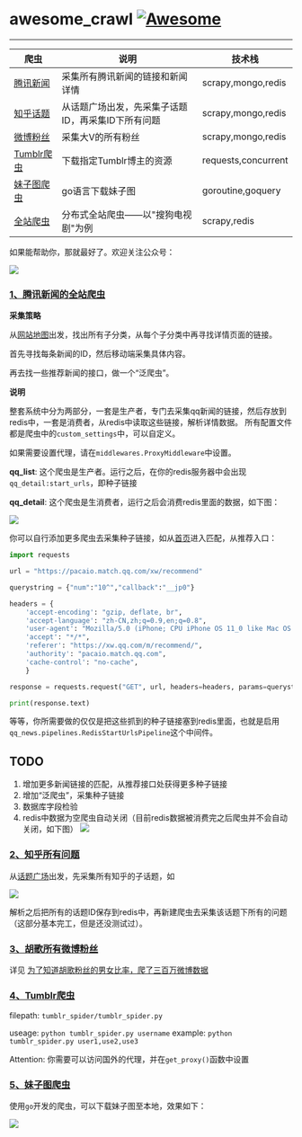 

# awesome_crawl [![Awesome](https://cdn.rawgit.com/sindresorhus/awesome/d7305f38d29fed78fa85652e3a63e154dd8e8829/media/badge.svg)](https://github.com/sindresorhus/awesome) 

---

| 爬虫                        | 说明             | 技术栈 |
| ------------------------- | -------------- | -------------- |
| [腾讯新闻](https://github.com/zhangslob/awesome_crawl#1%E8%85%BE%E8%AE%AF%E6%96%B0%E9%97%BB%E7%9A%84%E5%85%A8%E7%AB%99%E7%88%AC%E8%99%AB) | 采集所有腾讯新闻的链接和新闻详情        | scrapy,mongo,redis |
| [知乎话题](https://github.com/zhangslob/awesome_crawl#2%E7%9F%A5%E4%B9%8E%E6%89%80%E6%9C%89%E9%97%AE%E9%A2%98)                       | 从话题广场出发，先采集子话题ID，再采集ID下所有问题          | scrapy,mongo,redis |
| [微博粉丝](https://github.com/zhangslob/awesome_crawl#3%E8%83%A1%E6%AD%8C%E6%89%80%E6%9C%89%E5%BE%AE%E5%8D%9A%E7%B2%89%E4%B8%9D)                | 采集大V的所有粉丝          | scrapy,mongo,redis |
| [Tumblr爬虫](https://github.com/zhangslob/awesome_crawl#4tumblr%E7%88%AC%E8%99%AB) | 下载指定Tumblr博主的资源 | requests,concurrent |
| [妹子图爬虫](https://github.com/zhangslob/awesome_crawl#5%E5%A6%B9%E5%AD%90%E5%9B%BE%E7%88%AC%E8%99%AB) | go语言下载妹子图 | goroutine,goquery |
| [全站爬虫](./kan_sogou/README.md) | 分布式全站爬虫——以"搜狗电视剧"为例 | scrapy,redis |



如果能帮助你，那就最好了。欢迎关注公众号：

![](https://ws4.sinaimg.cn/large/006tKfTcly1g0zrwffcfbj309k09kjrc.jpg)




### [1、腾讯新闻的全站爬虫](https://github.com/zhangslob/awesome_crawl/tree/master/qq_news/qq_news)

**采集策略**

从[网站地图](http://www.qq.com/map/)出发，找出所有子分类，从每个子分类中再寻找详情页面的链接。

首先寻找每条新闻的ID，然后移动端采集具体内容。

再去找一些推荐新闻的接口，做一个“泛爬虫”。

**说明**

整套系统中分为两部分，一套是生产者，专门去采集qq新闻的链接，然后存放到redis中，一套是消费者，从redis中读取这些链接，解析详情数据。
所有配置文件都是爬虫中的`custom_settings`中，可以自定义。

如果需要设置代理，请在`middlewares.ProxyMiddleware`中设置。

**qq_list**: 这个爬虫是生产者。运行之后，在你的redis服务器中会出现`qq_detail:start_urls`，即种子链接


**qq_detail**: 这个爬虫是生消费者，运行之后会消费redis里面的数据，如下图：


![](https://i.imgur.com/j81d8AP.png)

你可以自行添加更多爬虫去采集种子链接，如从[首页](http://www.qq.com/)进入匹配，从推荐入口：

```python
import requests

url = "https://pacaio.match.qq.com/xw/recommend"

querystring = {"num":"10^","callback":"__jp0"}

headers = {
    'accept-encoding': "gzip, deflate, br",
    'accept-language': "zh-CN,zh;q=0.9,en;q=0.8",
    'user-agent': "Mozilla/5.0 (iPhone; CPU iPhone OS 11_0 like Mac OS X) AppleWebKit/604.1.38 (KHTML, like Gecko) Version/11.0 Mobile/15A372 Safari/604.1",
    'accept': "*/*",
    'referer': "https://xw.qq.com/m/recommend/",
    'authority': "pacaio.match.qq.com",
    'cache-control': "no-cache",
    }

response = requests.request("GET", url, headers=headers, params=querystring)

print(response.text)
```
等等，你所需要做的仅仅是把这些抓到的种子链接塞到redis里面，也就是启用`qq_news.pipelines.RedisStartUrlsPipeline`这个中间件。

## TODO

1. 增加更多新闻链接的匹配，从推荐接口处获得更多种子链接
2. 增加“泛爬虫”，采集种子链接
2. 数据库字段检验
3. redis中数据为空爬虫自动关闭（目前redis数据被消费完之后爬虫并不会自动关闭，如下图）
![](https://i.imgur.com/Sk4GDMA.png)

### [2、知乎所有问题](https://github.com/zhangslob/awesome_crawl/tree/master/zhihu_topic/zhihu_topic)


从[话题广场](https://www.zhihu.com/topics)出发，先采集所有知乎的子话题，如


![](https://i.imgur.com/TC89LlB.png)

解析之后把所有的话题ID保存到redis中，再新建爬虫去采集该话题下所有的问题（这部分基本完工，但是还没测试过）。


### [3、胡歌所有微博粉丝](https://github.com/zhangslob/awesome_crawl/tree/master/weibo_fans)

详见 [为了知道胡歌粉丝的男女比率，爬了三百万微博数据](https://zhangslob.github.io/2018/06/07/%E8%83%A1%E6%AD%8C%E7%94%B7%E7%B2%89%E5%A4%9A%E8%BF%98%E6%98%AF%E5%A5%B3%E7%B2%89%E5%A4%9A-%E7%88%AC%E7%88%AC%E5%BE%AE%E5%8D%9A/)



### [4、Tumblr爬虫](https://github.com/zhangslob/awesome_crawl/tree/master/tumblr_spider)

filepath: `tumblr_spider/tumblr_spider.py`

useage: `python tumblr_spider.py username`
example: `python tumblr_spider.py user1,use2,use3`

Attention: 你需要可以访问国外的代理，并在`get_proxy()`函数中设置

### [5、妹子图爬虫](https://github.com/zhangslob/awesome_crawl/tree/master/mzitu)

使用`go`开发的爬虫，可以下载妹子图至本地，效果如下：

![](https://i.loli.net/2019/06/06/5cf8e13ebce7b80963.png)
